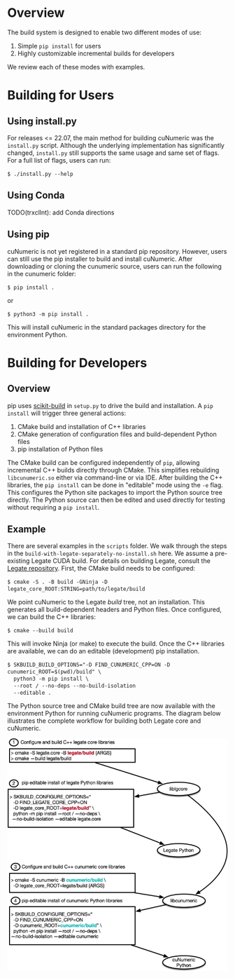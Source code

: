<!--
Copyright 2021-2022 NVIDIA Corporation

Licensed under the Apache License, Version 2.0 (the "License");
you may not use this file except in compliance with the License.
You may obtain a copy of the License at

    http://www.apache.org/licenses/LICENSE-2.0

Unless required by applicable law or agreed to in writing, software
distributed under the License is distributed on an "AS IS" BASIS,
WITHOUT WARRANTIES OR CONDITIONS OF ANY KIND, either express or implied.
See the License for the specific language governing permissions and
limitations under the License.

-->

# Overview

The build system is designed to enable two different modes of use:
1. Simple `pip install` for users
2. Highly customizable incremental builds for developers

We review each of these modes with examples.


# Building for Users

## Using install.py

For releases <= 22.07, the main method for building cuNumeric was the `install.py` script.
Although the underlying implementation has significantly changed, `install.py` still supports the
same usage and same set of flags. For a full list of flags, users can run:

```
$ ./install.py --help
```

## Using Conda
 
TODO(trxcllnt): add Conda directions

## Using pip

cuNumeric is not yet registered in a standard pip repository. However, users can still use the 
pip installer to build and install cuNumeric. After downloading or cloning the cunumeric source,
users can run the following in the cunumeric folder:

```
$ pip install .
```
or
```
$ python3 -m pip install .
```

This will install cuNumeric in the standard packages directory for the environment Python.

# Building for Developers

## Overview

pip uses [scikit-build](https://scikit-build.readthedocs.io/en/latest/)
in `setup.py` to drive the build and installation.  A `pip install` will trigger three general actions:

1. CMake build and installation of C++ libraries
2. CMake generation of configuration files and build-dependent Python files
3. pip installation of Python files

The CMake build can be configured independently of `pip`, allowing incremental C++ builds directly through CMake.
This simplifies rebuilding `libcunumeric.so` either via command-line or via IDE.
After building the C++ libraries, the `pip install` can be done in "editable" mode using the `-e` flag.
This configures the Python site packages to import the Python source tree directly.
The Python source can then be edited and used directly for testing without requiring a `pip install`.

## Example

There are several examples in the `scripts` folder. We walk through the steps in the `build-with-legate-separately-no-install.sh` here.
We assume a pre-existing Legate CUDA build. For details on building Legate, consult the [Legate repository](https://github.com/nv-legate/legate.core).
First, the CMake build needs to be configured:

```
$ cmake -S . -B build -GNinja -D legate_core_ROOT:STRING=path/to/legate/build
```

We point cuNumeric to the Legate *build* tree, not an installation.
This generates all build-dependent headers and Python files.
Once configured, we can build the C++ libraries:

```
$ cmake --build build
```

This will invoke Ninja (or make) to execute the build.
Once the C++ libraries are available, we can do an editable (development) pip installation.

```
$ SKBUILD_BUILD_OPTIONS="-D FIND_CUNUMERIC_CPP=ON -D cunumeric_ROOT=$(pwd)/build" \
  python3 -m pip install \
  --root / --no-deps --no-build-isolation 
  --editable .
```

The Python source tree and CMake build tree are now available with the environment Python 
for running cuNumeric programs. The diagram below illustrates the 
complete workflow for building both Legate core and cuNumeric.

<img src="docs/figures/developer-build.png" alt="drawing" width="600"/>


